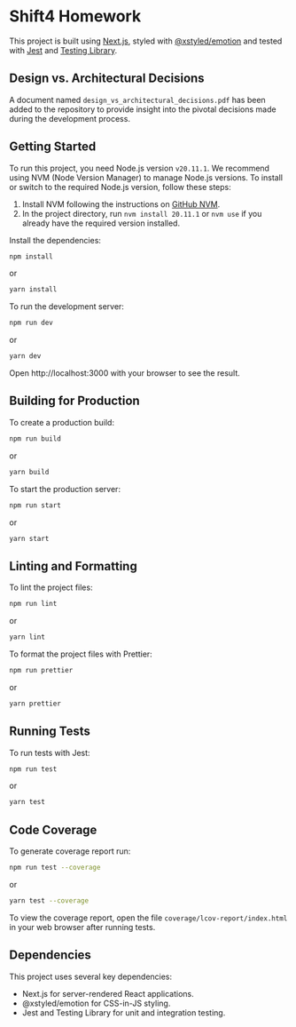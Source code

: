 # Shift4 Homework

This project is built using [Next.js](https://nextjs.org/), styled with [@xstyled/emotion](https://xstyled.dev/) and tested with [Jest](https://jestjs.io/) and [Testing Library](https://testing-library.com/).

## Design vs. Architectural Decisions

A document named `design_vs_architectural_decisions.pdf` has been added to the repository to provide insight into the pivotal decisions made during the development process.

## Getting Started
To run this project, you need Node.js version `v20.11.1`. We recommend using NVM (Node Version Manager) to manage Node.js versions. To install or switch to the required Node.js version, follow these steps:

1. Install NVM following the instructions on [GitHub NVM](https://github.com/nvm-sh/nvm).
2. In the project directory, run `nvm install 20.11.1` or `nvm use` if you already have the required version installed.

Install the dependencies:

```bash
npm install
```
or 
```bash
yarn install
```

To run the development server:

```bash
npm run dev
```
or 
```bash
yarn dev
```

Open http://localhost:3000 with your browser to see the result.

## Building for Production

To create a production build:
```bash
npm run build
```
or 
```bash
yarn build
```

To start the production server:
```bash
npm run start
```
or 
```bash
yarn start
```

## Linting and Formatting

To lint the project files:
```bash
npm run lint
```
or 
```bash
yarn lint
```

To format the project files with Prettier:
```bash
npm run prettier
```
or 
```bash
yarn prettier
```

## Running Tests
To run tests with Jest:

```bash
npm run test
```
or 
```bash
yarn test
```

## Code Coverage

To generate coverage report run:
```bash
npm run test --coverage
```
or 
```bash
yarn test --coverage
```

To view the coverage report, open the file `coverage/lcov-report/index.html` in your web browser after running tests.


## Dependencies
This project uses several key dependencies:
* Next.js for server-rendered React applications.
* @xstyled/emotion for CSS-in-JS styling.
* Jest and Testing Library for unit and integration testing.
